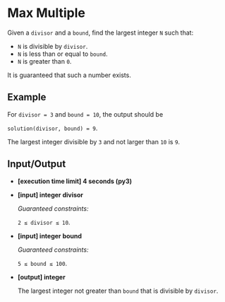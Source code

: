 # Max Multiple

Given a `divisor` and a `bound`, find the largest integer `N` such that:

- `N` is divisible by `divisor`.
- `N` is less than or equal to `bound`.
- `N` is greater than `0`.

It is guaranteed that such a number exists.

## Example

For `divisor = 3` and `bound = 10`, the output should be

`solution(divisor, bound) = 9`.

The largest integer divisible by `3` and not larger than `10` is `9`.

## Input/Output

- **[execution time limit] 4 seconds (py3)**

- **[input] integer divisor**

	*Guaranteed constraints:*

	`2 ≤ divisor ≤ 10`.

- **[input] integer bound**

	*Guaranteed constraints:*

	`5 ≤ bound ≤ 100`.

- **[output] integer**

	The largest integer not greater than `bound` that is divisible by `divisor`.
